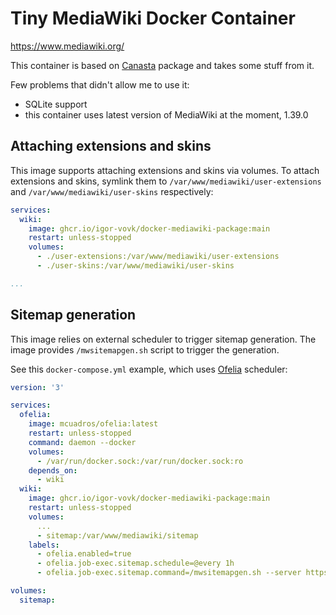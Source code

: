 # Tiny MediaWiki Docker Container

https://www.mediawiki.org/

This container is based on [Canasta](https://github.com/CanastaWiki/Canasta) package and takes some stuff from it.

Few problems that didn't allow me to use it:
* SQLite support
* this container uses latest version of MediaWiki at the moment, 1.39.0

## Attaching extensions and skins
This image supports attaching extensions and skins via volumes.
To attach extensions and skins, symlink them to `/var/www/mediawiki/user-extensions` and `/var/www/mediawiki/user-skins` respectively:
```yaml
services:
  wiki:
    image: ghcr.io/igor-vovk/docker-mediawiki-package:main
    restart: unless-stopped
    volumes:
      - ./user-extensions:/var/www/mediawiki/user-extensions
      - ./user-skins:/var/www/mediawiki/user-skins

...
```

## Sitemap generation
This image relies on external scheduler to trigger sitemap generation.
The image provides `/mwsitemapgen.sh` script to trigger the generation.

See this `docker-compose.yml` example, which uses [Ofelia](https://hub.docker.com/r/mcuadros/ofelia) scheduler:
```yaml
version: '3'

services:
  ofelia:
    image: mcuadros/ofelia:latest
    restart: unless-stopped
    command: daemon --docker
    volumes:
      - /var/run/docker.sock:/var/run/docker.sock:ro
    depends_on:
      - wiki
  wiki:
    image: ghcr.io/igor-vovk/docker-mediawiki-package:main
    restart: unless-stopped
    volumes:
      ...
      - sitemap:/var/www/mediawiki/sitemap
    labels:
      - ofelia.enabled=true
      - ofelia.job-exec.sitemap.schedule=@every 1h
      - ofelia.job-exec.sitemap.command=/mwsitemapgen.sh --server https://example.com --identifier examplecom

volumes:
  sitemap:
```